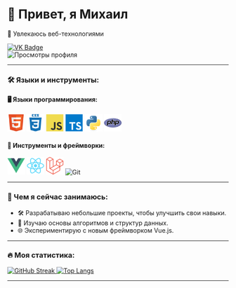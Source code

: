 <div id="header" align="left">
  <h1>👋 Привет, я Михаил</h1>
  <p>👀 Увлекаюсь веб-технологиями</p>
  <div id="badges">
    <a href="https://vk.com/mikhailfrolov1">
      <img src="https://img.shields.io/badge/VK-blue?style=for-the-badge&logo=vk&logoColor=white" alt="VK Badge"/>
    </a>
  </div>
  <img src="https://komarev.com/ghpvc/?username=KaRToSHoW&style=flat-square&color=blue" alt="Просмотры профиля"/>
</div>

---

### :hammer_and_wrench: Языки и инструменты:

#### 🖥️ Языки программирования:
<div>
  <img src="https://github.com/devicons/devicon/blob/master/icons/html5/html5-original.svg" title="HTML5" alt="HTML" width="40" height="40"/>
  <img src="https://github.com/devicons/devicon/blob/master/icons/css3/css3-plain-wordmark.svg" title="CSS3" alt="CSS" width="40" height="40"/>
  <img src="https://github.com/devicons/devicon/blob/master/icons/javascript/javascript-original.svg" title="JavaScript" alt="JavaScript" width="40" height="40"/>
  <img src="https://github.com/devicons/devicon/blob/master/icons/typescript/typescript-original.svg" title="TypeScript" alt="TypeScript" width="40" height="40"/>
  <img src="https://github.com/devicons/devicon/blob/master/icons/python/python-original.svg" title="Python" alt="Python" width="40" height="40"/>
  <img src="https://github.com/devicons/devicon/blob/master/icons/php/php-original.svg" title="PHP" alt="PHP" width="40" height="40"/>
</div>

#### 🔧 Инструменты и фреймворки:
<div>
  <img src="https://github.com/devicons/devicon/blob/master/icons/vuejs/vuejs-original.svg" title="Vue.js" alt="Vue.js" width="40" height="40"/>
  <img src="https://github.com/devicons/devicon/blob/master/icons/react/react-original.svg" title="React" alt="React" width="40" height="40"/>
  <img src="https://github.com/devicons/devicon/blob/master/icons/laravel/laravel-original.svg" title="Laravel" alt="Laravel" width="40" height="40"/>
  <img src="https://raw.githubusercontent.com/danielcranney/readme-generator/main/public/icons/skills/git-colored.svg" title="Git" alt="Git" width="40" height="40"/>
</div>

---


### :rocket: Чем я сейчас занимаюсь:
- 🛠 Разрабатываю небольшие проекты, чтобы улучшить свои навыки.
- 📘 Изучаю основы алгоритмов и структур данных.
- 🌐 Экспериментирую с новым фреймворком Vue.js.

---

### :fire: Моя статистика:
<div>
  <a href="https://git.io/streak-stats">
    <img src="https://github-readme-streak-stats.herokuapp.com?user=KaRToSHoW&theme=dark" alt="GitHub Streak"/>
  </a>
  <a href="https://github.com/anuraghazra/github-readme-stats">
    <img src="https://github-readme-stats.vercel.app/api/top-langs/?username=KaRToSHoW&layout=compact&theme=vision-friendly-dark" alt="Top Langs"/>
  </a>
</div>

---
